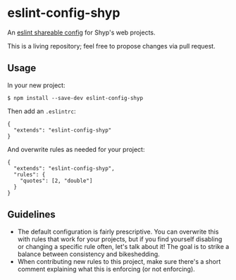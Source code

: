# eslint-config-shyp

An [eslint shareable config](http://eslint.org/docs/developer-guide/shareable-configs) for Shyp's web projects.

This is a living repository; feel free to propose changes via pull request.

## Usage

In your new project:

```
$ npm install --save-dev eslint-config-shyp
```

Then add an `.eslintrc`:

```
{
  "extends": "eslint-config-shyp"
}
```

And overwrite rules as needed for your project:
```
{
  "extends": "eslint-config-shyp",
  "rules": {
    "quotes": [2, "double"]
  }
}
```

## Guidelines

- The default configuration is fairly prescriptive. You can overwrite this with
  rules that work for your projects, but if you find yourself disabling or
  changing a specific rule often, let's talk about it! The goal is to strike a
  balance between consistency and bikeshedding.
- When contributing new rules to this project, make sure there's a short comment
  explaining what this is enforcing (or not enforcing).
